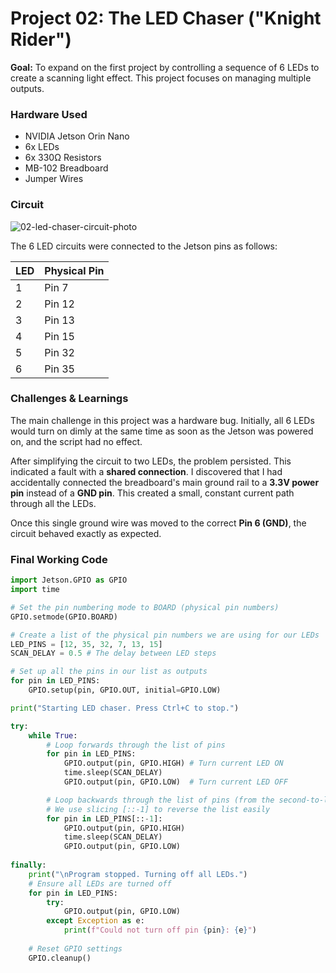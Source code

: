 # Project 02: The LED Chaser ("Knight Rider")

**Goal:** To expand on the first project by controlling a sequence of 6 LEDs to create a scanning light effect. This project focuses on managing multiple outputs.

### Hardware Used

* NVIDIA Jetson Orin Nano
* 6x LEDs
* 6x 330Ω Resistors
* MB-102 Breadboard
* Jumper Wires

### Circuit

![02-led-chaser-circuit-photo](https://github.com/user-attachments/assets/67f26e27-7be9-44c6-b7b1-094d76eb2047)

The 6 LED circuits were connected to the Jetson pins as follows:

| LED | Physical Pin |
| :-- | :----------- |
| 1   | Pin 7        |
| 2   | Pin 12       |
| 3   | Pin 13       |
| 4   | Pin 15       |
| 5   | Pin 32       |
| 6   | Pin 35       |

### Challenges & Learnings

The main challenge in this project was a hardware bug. Initially, all 6 LEDs would turn on dimly at the same time as soon as the Jetson was powered on, and the script had no effect.

After simplifying the circuit to two LEDs, the problem persisted. This indicated a fault with a **shared connection**. I discovered that I had accidentally connected the breadboard's main ground rail to a **3.3V power pin** instead of a **GND pin**. This created a small, constant current path through all the LEDs.

Once this single ground wire was moved to the correct **Pin 6 (GND)**, the circuit behaved exactly as expected.

### Final Working Code

```python
import Jetson.GPIO as GPIO
import time

# Set the pin numbering mode to BOARD (physical pin numbers)
GPIO.setmode(GPIO.BOARD)

# Create a list of the physical pin numbers we are using for our LEDs
LED_PINS = [12, 35, 32, 7, 13, 15]
SCAN_DELAY = 0.5 # The delay between LED steps

# Set up all the pins in our list as outputs
for pin in LED_PINS:
    GPIO.setup(pin, GPIO.OUT, initial=GPIO.LOW)

print("Starting LED chaser. Press Ctrl+C to stop.")

try:
    while True:
        # Loop forwards through the list of pins
        for pin in LED_PINS:
            GPIO.output(pin, GPIO.HIGH) # Turn current LED ON
            time.sleep(SCAN_DELAY)
            GPIO.output(pin, GPIO.LOW)  # Turn current LED OFF

        # Loop backwards through the list of pins (from the second-to-last to the second)
        # We use slicing [::-1] to reverse the list easily
        for pin in LED_PINS[::-1]:
            GPIO.output(pin, GPIO.HIGH)
            time.sleep(SCAN_DELAY)
            GPIO.output(pin, GPIO.LOW)
            
finally:
    print("\nProgram stopped. Turning off all LEDs.")
    # Ensure all LEDs are turned off
    for pin in LED_PINS:
        try:
            GPIO.output(pin, GPIO.LOW)
        except Exception as e:
            print(f"Could not turn off pin {pin}: {e}")
            
    # Reset GPIO settings
    GPIO.cleanup()
